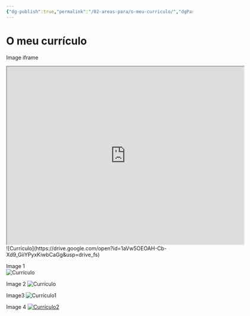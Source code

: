 ```yaml
---
{"dg-publish":true,"permalink":"/02-areas-para/o-meu-curriculo/","dgPassFrontmatter":true,"noteIcon":"child","created":"2025-10-16T10:21:08.604+01:00","updated":"2025-10-19T21:16:18.658+01:00"}
---
```


# O meu currículo

Image iframe
<iframe src="https://drive.google.com/file/d/1aVw5OEOAH-Cb-Xd9_GiiYPyxKiwbCaGg/preview" width="640" height="480" allow="autoplay"></iframe>
![Currículo](https://drive.google.com/open?id=1aVw5OEOAH-Cb-Xd9_GiiYPyxKiwbCaGg&usp=drive_fs)

Image 1
</br>
<img src="/img/user/08%20-%20ATTACHMENTS/Attachments/Untitled%2016.png" alt="Currículo" />

Image 2
<img src="/img/user/08 - ATTACHMENTS/Attachments/Untitled 16.png" alt="Currículo" />

Image3
![Currículo1](/img/user/08%20-%20ATTACHMENTS/Attachments/Untitled%2016.png)

Image 4
[![Currículo2](/img/user/08%20-%20ATTACHMENTS/Attachments/Untitled%2016.png)](/img/user/08%20-%20ATTACHMENTS/Attachments/Untitled%2016.png)